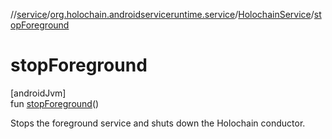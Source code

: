//[service](../../../index.md)/[org.holochain.androidserviceruntime.service](../index.md)/[HolochainService](index.md)/[stopForeground](stop-foreground.md)

# stopForeground

[androidJvm]\
fun [stopForeground](stop-foreground.md)()

Stops the foreground service and shuts down the Holochain conductor.